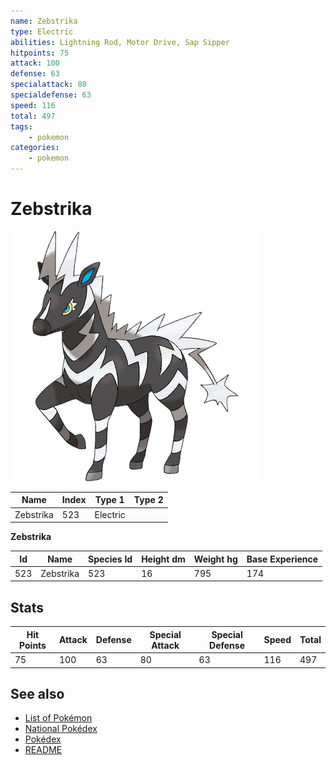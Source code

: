```yaml
---
name: Zebstrika
type: Electric
abilities: Lightning Rod, Motor Drive, Sap Sipper
hitpoints: 75
attack: 100
defense: 63
specialattack: 80
specialdefense: 63
speed: 116
total: 497
tags:
    - pokemon
categories:
    - pokemon
---
```


# Zebstrika


![Zebstrika](images/523.png)

| **Name** | **Index** | **Type 1** | **Type 2** |
|----|----|----|----|
| Zebstrika | 523 | Electric  |  |

**Zebstrika** 




| **Id** | **Name** | **Species Id** | **Height dm** | **Weight hg** | **Base Experience** |
|--------|----------|----------------|------------|------------|---------------------|
| 523 | Zebstrika | 523 | 16 | 795 | 174 |



## Stats

| **Hit Points** | **Attack** | **Defense** | **Special Attack** | **Special Defense** | **Speed** | **Total** |
|----------------|------------|-------------|--------------------|---------------------|-----------|-----------|
| 75 | 100 | 63 | 80 | 63 | 116 | 497 |

## See also

- [List of Pokémon](../pokemon.md)
- [National Pokédex](../national_pokedex.md)
- [Pokédex](../pokedex.md)
- [README](../README.md)
